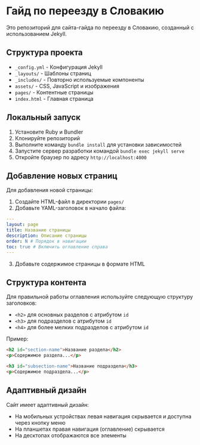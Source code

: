 # Гайд по переезду в Словакию

Это репозиторий для сайта-гайда по переезду в Словакию, созданный с использованием Jekyll.

## Структура проекта

- `_config.yml` - Конфигурация Jekyll
- `_layouts/` - Шаблоны страниц
- `_includes/` - Повторно используемые компоненты
- `assets/` - CSS, JavaScript и изображения
- `pages/` - Контентные страницы
- `index.html` - Главная страница

## Локальный запуск

1. Установите Ruby и Bundler
2. Клонируйте репозиторий
3. Выполните команду `bundle install` для установки зависимостей
4. Запустите сервер разработки командой `bundle exec jekyll serve`
5. Откройте браузер по адресу `http://localhost:4000`

## Добавление новых страниц

Для добавления новой страницы:

1. Создайте HTML-файл в директории `pages/`
2. Добавьте YAML-заголовок в начало файла:

```yaml
---
layout: page
title: Название страницы
description: Описание страницы
order: N # Порядок в навигации
toc: true # Включить оглавление справа
---
```

3. Добавьте содержимое страницы в формате HTML

## Структура контента

Для правильной работы оглавления используйте следующую структуру заголовков:

- `<h2>` для основных разделов с атрибутом `id`
- `<h3>` для подразделов с атрибутом `id`
- `<h4>` для более мелких подразделов с атрибутом `id`

Пример:

```html
<h2 id="section-name">Название раздела</h2>
<p>Содержимое раздела...</p>

<h3 id="subsection-name">Название подраздела</h3>
<p>Содержимое подраздела...</p>
```

## Адаптивный дизайн

Сайт имеет адаптивный дизайн:

- На мобильных устройствах левая навигация скрывается и доступна через кнопку меню
- На планшетах правая навигация (оглавление) скрывается
- На десктопах отображаются все элементы
